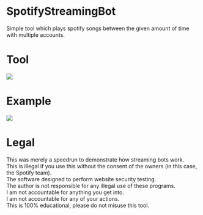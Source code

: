 # SpotifyStreamingBot
 Simple tool which plays spotify songs between the given amount of time with multiple accounts.
 
# Tool
![](https://i.ibb.co/PGnp4Z3/tool.png)

# Example
![](https://i.ibb.co/4RX0kQz/example.png)

# Legal
 This was merely a speedrun to demonstrate how streaming bots work.<br/>
 This is illegal if you use this without the consent of the owners (in this case, the Spotify team).<br/>
 The software designed to perform website security testing.<br/>
 The author is not responsible for any illegal use of these programs.<br/>
 I am not accountable for anything you get into.<br/>
 I am not accountable for any of your actions.<br/>
 This is 100% educational, please do not misuse this tool.
 

